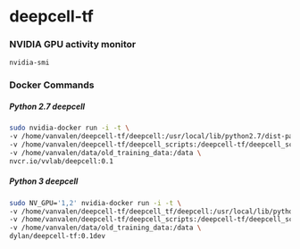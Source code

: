 # deepcell-tf


### NVIDIA GPU activity monitor
`nvidia-smi`

### Docker Commands

##### Python 2.7 deepcell
```bash
sudo nvidia-docker run -i -t \
-v /home/vanvalen/deepcell-tf/deepcell:/usr/local/lib/python2.7/dist-packages/deepcell/ \
-v /home/vanvalen/deepcell-tf/deepcell_scripts:/deepcell-tf/deepcell_scripts \
-v /home/vanvalen/data/old_training_data:/data \
nvcr.io/vvlab/deepcell:0.1
```

##### Python 3 deepcell
```bash
sudo NV_GPU='1,2' nvidia-docker run -i -t \
-v /home/vanvalen/deepcell-tf/deepcell_tf/deepcell:/usr/local/lib/python3.5/dist-packages/deepcell/ \
-v /home/vanvalen/deepcell-tf/deepcell_scripts:/deepcell-tf/deepcell_scripts \
-v /home/vanvalen/data/old_training_data:/data \
dylan/deepcell-tf:0.1dev
```

